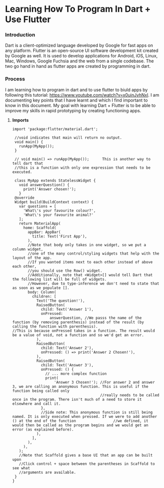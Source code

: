 # Learning How To Program In Dart + Use Flutter

### Introduction

Dart is a client-optimized language developed by Google for fast apps on any platform. Flutter is an open-source UI software development kit created by Google as well. It is used to develop applications for Android, iOS, Linux, Mac, Windows, Google Fuchsia and the web from a single codebase. The two go hand in hand as flutter apps are created by programming in dart. 

### Process

I am learning how to program in dart and to use flutter to biuld apps by following this tutorial: https://www.youtube.com/watch?v=x0uinJvhNxI. I am documenting key points that I have learnt and which I find important to know in this document. My goal with learning Dart + Flutter is to be able to improve my skills in rapid prototyping by creating functioning apps.

1. **Imports**

   ```
   import 'package:flutter/material.dart';

    //void indicates that main will return no output.
    void main() {
      runApp(MyApp());
    }

    // void main() => runApp(MyApp());      This is another way to tell dart that
    //this is a function with only one expression that needs to be executed.

    class MyApp extends StatelessWidget {
      void answerQuestion() {
        print('Answer chosen!');
      }
    @override
    Widget build(BuildContext context) {
      var questions = [
        'What\'s your favourite colour?',
        'What\'s your favourite animal?'
      ];
      return MaterialApp(
        home: Scaffold(
          appBar: AppBar(
            title: Text('First App'),
          ),
          //Note that body only takes in one widget, so we put a column widget,
          //one of the many control/styling widgets that help with the layout of the app.
          //If you wanted items next to each other instead of above each other,
          //you should use the Row() widget.
          //Additionally, note that <Widget>[] would tell Dart that the following list will be full of widgets.
          //However, due to type-inference we don't need to state that as soon as we populate [].
          body: Column(
            children: [
              Text('The question!'),
              RaisedButton(
                child: Text('Answer 1'),
                onPressed:
                    answerQuestion, //We passs the name of the function (by removing parenthesis) instead of the result (by calling the function with parenthesis).                                     //This is because onPressed takes in a function. The result would be a value of void, not a function and so we'd get an error.
              ),
              RaisedButton(
                child: Text('Answer 2'),
                onPressed: () => print('Answer 2 Chosen!'),
              ),
              RaisedButton(
                child: Text('Answer 3'),
                onPressed: () {
                  // ... more complex function
                  print(
                      'Answer 3 Chosen!'); //For answer 2 and answer 3, we are calling an anonymous function. This is useful if the function being called only       
                                           //really needs to be called once in the program. There isn't much of a need to store it elsewhere and call it.
                },
                //Side note: This anonymous function is still being named. It is only executed when pressed. If we were to add another () at the end of the function                 //we defined, it would then be called as the program begins and we would get an error (as explained before).
              ),
            ],
          ),
        ),
      );
      //Note that Scaffold gives a base UI that an app can be built upon
      //Click control + space between the parentheses in Scaffold to see what
      //arguments are available.
    }
   }
   ```
